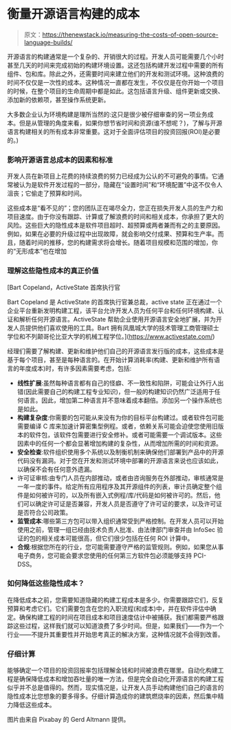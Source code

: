 # 衡量开源语言构建的成本

> 原文：<https://thenewstack.io/measuring-the-costs-of-open-source-language-builds/>

开源语言的构建通常是一个复杂的、开销很大的过程。开发人员可能需要几个小时甚至几天的时间来完成初始的构建环境设置。这还包括构建开发过程中需要的所有组件、包和库。除此之外，还需要时间来建立他们的开发和测试环境。这种浪费的时间不仅仅是一次性的成本。这种情况一直都在发生，不仅仅是在你开始一个项目的时候，在整个项目的生命周期中都是如此。这包括语言升级、组件更新或交换、添加新的依赖项，甚至操作系统更新。

大多数企业认为环境构建是理所当然的:这只是很少被仔细审查的另一项业务成本。但是从管理的角度来看，如果你想节省时间和资源(谁不想呢？)，了解与开源语言构建相关的所有成本非常重要。这对于全面评估项目的投资回报(ROI)是必要的。)

### 影响开源语言总成本的因素和标准

开发人员在新项目上花费的持续浪费的努力已经成为公认的不可避免的事情。它通常被认为是软件开发过程的一部分，隐藏在“设置时间”和“环境配置”中这不仅令人沮丧；它偷走了预算和时间。

这些成本是“看不见的”；您的团队正在竭尽全力，您正在损失开发人员的生产力和项目速度。由于你没有跟踪、计算或了解浪费的时间和相关成本，你承担了更大的风险。这些巨大的隐性成本是软件项目超时、超预算或两者兼而有之的主要原因。例如，如果在必要的升级过程中出现故障，就会影响交付成果、预算和生产率。而且，随着时间的推移，您的构建需求将会增长。随着项目规模和范围的增加，你的“无形成本”也在增加

### 理解这些隐性成本的真正价值

 [Bart Copeland，ActiveState 首席执行官

Bart Copeland 是 ActiveState 的首席执行官兼总裁，active state 正在通过一个企业平台重新发明构建工程，该平台允许开发人员为任何平台和任何环境构建、认证和解析任何开源语言。ActiveState 帮助企业使用开源语言安全地扩展，并为开发人员提供他们喜欢使用的工具。Bart 拥有凤凰城大学的技术管理工商管理硕士学位和不列颠哥伦比亚大学的机械工程学位。](https://www.activestate.com/) 

经理们需要了解构建、更新和维护他们自己的开源语言发行版的成本，这些成本是基于每个项目，甚至是每种语言的。在开始计算消耗率(构建、更新和维护所有语言的年度成本)时，有许多因素需要考虑，包括:

*   **线性扩展**:虽然每种语言都有自己的怪癖、不一致性和陷阱，可能会让外行人出错(因此需要自己的构建工程专业知识)，但一般的构建知识仍然广泛适用于任何语言。因此，增加第二种语言并不意味着成本翻倍。添加另一个操作系统也是如此。
*   **构建复杂度**:你需要的包可能从来没有为你的目标平台构建过。或者软件包可能需要编译 C 库来加速计算密集型例程。或者，依赖关系可能会迫使您使用旧版本的软件包，该软件包需要进行安全修补。或者可能需要一个调试版本。这些因素中的任何一个都会显著增加构建的复杂性，从而增加所需的时间和资源。
*   **安全检查**:软件组织使用多个系统以及制衡机制来确保他们部署到产品中的开源代码没有漏洞。对于您在开发和测试环境中部署的开源语言来说也应该如此，以确保不会有任何意外遗漏。
*   许可证审核:由专门人员在内部推动，或者由咨询服务在外部推动，审核通常是一年一度的事件。给定所有应用程序及其开源组件的列表，审计员确定整个组件是如何被许可的，以及所有嵌入式例程/库/代码是如何被许可的。然后，他们可以确定许可证是否兼容，开发人员是否遵守了许可证的要求，以及许可证是否符合公司政策。
*   **监管成本**:哪些第三方包可以带入组织通常受到严格控制。在开发人员可以开始使用之前，管理一组已经由技术负责人批准、由法律部门审查并由 InfoSec 验证的包的相关成本可能很高，但它们很少包括在任何 ROI 计算中。
*   **合规**:根据您所在的行业，您可能需要遵守严格的监管规则。例如，如果您从事电子商务，您可能会要求您使用的任何第三方软件包必须能够支持 PCI-DSS。

### 如何降低这些隐性成本？

在降低成本之前，您需要知道隐藏的构建工程成本是多少。你需要跟踪它们，反复预算和考虑它们。它们需要包含在您的入职流程(和成本)中，并在软件评估中确定。确保构建工程的时间在项目成本和项目速度估计中被捕获。我们都需要严格跟踪这些过程，这样我们就可以知道浪费了多少时间。但是，如果我们——作为一个行业——不提升其重要性并开始思考真正的解决方案，这种情况就不会得到改善。

### 仔细计算

能够确定一个项目的投资回报率包括理解金钱和时间被浪费在哪里。自动化构建工程是确保降低成本和增加吞吐量的唯一方法，但是完全自动化开源语言的构建工程似乎并不总是值得的。然而，现实情况是，让开发人员手动构建他们自己的语言的隐性成本比您想象的要多得多。仔细计算造成你的建筑燃烧率的因素，然后集中精力降低这些成本。

图片由来自 Pixabay 的 Gerd Altmann 提供。

<svg xmlns:xlink="http://www.w3.org/1999/xlink" viewBox="0 0 68 31" version="1.1"><title>Group</title> <desc>Created with Sketch.</desc></svg>